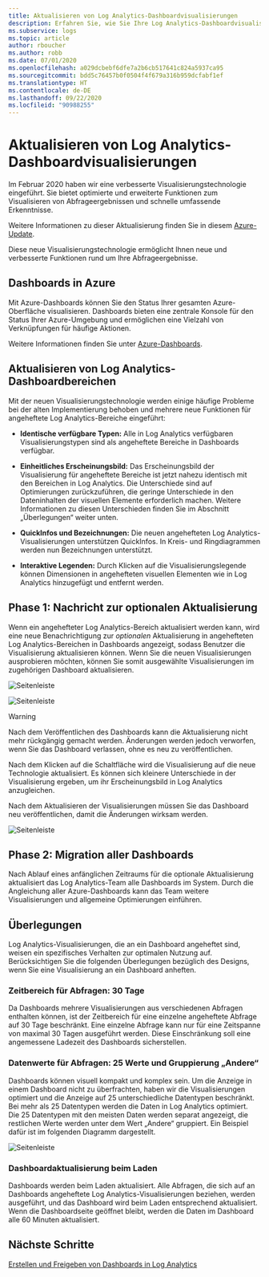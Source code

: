 ```yaml
---
title: Aktualisieren von Log Analytics-Dashboardvisualisierungen
description: Erfahren Sie, wie Sie Ihre Log Analytics-Dashboardvisualisierungen mit Abfragen aktualisieren können, die leistungsstarke Erkenntnisse ermöglichen.
ms.subservice: logs
ms.topic: article
author: rboucher
ms.author: robb
ms.date: 07/01/2020
ms.openlocfilehash: a029dcbebf6dfe7a2b6cb517641c824a5937ca95
ms.sourcegitcommit: bdd5c76457b0f0504f4f679a316b959dcfabf1ef
ms.translationtype: HT
ms.contentlocale: de-DE
ms.lasthandoff: 09/22/2020
ms.locfileid: "90988255"
---
```

# <a name="upgrading-your-log-analytics-dashboard-visualizations"></a>Aktualisieren von Log Analytics-Dashboardvisualisierungen

Im Februar 2020 haben wir eine verbesserte Visualisierungstechnologie eingeführt. Sie bietet optimierte und erweiterte Funktionen zum Visualisieren von Abfrageergebnissen und schnelle umfassende Erkenntnisse. 

Weitere Informationen zu dieser Aktualisierung finden Sie in diesem [Azure-Update](https://azure.microsoft.com/updates/azure-monitor-log-analytics-upgraded-results-visualization/). 

Diese neue Visualisierungstechnologie ermöglicht Ihnen neue und verbesserte Funktionen rund um Ihre Abfrageergebnisse. 

## <a name="dashboards-in-azure"></a>Dashboards in Azure

Mit Azure-Dashboards können Sie den Status Ihrer gesamten Azure-Oberfläche visualisieren. Dashboards bieten eine zentrale Konsole für den Status Ihrer Azure-Umgebung und ermöglichen eine Vielzahl von Verknüpfungen für häufige Aktionen. 

Weitere Informationen finden Sie unter [Azure-Dashboards](../../azure-portal/azure-portal-dashboards.md).


## <a name="upgrading-log-analytics-dashboard-parts"></a>Aktualisieren von Log Analytics-Dashboardbereichen

Mit der neuen Visualisierungstechnologie werden einige häufige Probleme bei der alten Implementierung behoben und mehrere neue Funktionen für angeheftete Log Analytics-Bereiche eingeführt: 

- **Identische verfügbare Typen:** Alle in Log Analytics verfügbaren Visualisierungstypen sind als angeheftete Bereiche in Dashboards verfügbar.

- **Einheitliches Erscheinungsbild:** Das Erscheinungsbild der Visualisierung für angeheftete Bereiche ist jetzt nahezu identisch mit den Bereichen in Log Analytics. Die Unterschiede sind auf Optimierungen zurückzuführen, die geringe Unterschiede in den Dateninhalten der visuellen Elemente erforderlich machen. Weitere Informationen zu diesen Unterschieden finden Sie im Abschnitt „Überlegungen“ weiter unten.

- **QuickInfos und Bezeichnungen:** Die neuen angehefteten Log Analytics-Visualisierungen unterstützen QuickInfos. In Kreis- und Ringdiagrammen werden nun Bezeichnungen unterstützt.

- **Interaktive Legenden:** Durch Klicken auf die Visualisierungslegende können Dimensionen in angehefteten visuellen Elementen wie in Log Analytics hinzugefügt und entfernt werden.

## <a name="stage-1---opt-in-upgrade-message"></a>Phase 1: Nachricht zur optionalen Aktualisierung

Wenn ein angehefteter Log Analytics-Bereich aktualisiert werden kann, wird eine neue Benachrichtigung zur *optionalen* Aktualisierung in angehefteten Log Analytics-Bereichen in Dashboards angezeigt, sodass Benutzer die Visualisierung aktualisieren können. Wenn Sie die neuen Visualisierungen ausprobieren möchten, können Sie somit ausgewählte Visualisierungen im zugehörigen Dashboard aktualisieren.

 
![Seitenleiste](media/dashboard-upgrade/update-message-1.png)
 
![Seitenleiste](media/dashboard-upgrade/update-message-2.png)

> [!WARNING]
> Nach dem Veröffentlichen des Dashboards kann die Aktualisierung nicht mehr rückgängig gemacht werden. Änderungen werden jedoch verworfen, wenn Sie das Dashboard verlassen, ohne es neu zu veröffentlichen.  

Nach dem Klicken auf die Schaltfläche wird die Visualisierung auf die neue Technologie aktualisiert. Es können sich kleinere Unterschiede in der Visualisierung ergeben, um ihr Erscheinungsbild in Log Analytics anzugleichen.

Nach dem Aktualisieren der Visualisierungen müssen Sie das Dashboard neu veröffentlichen, damit die Änderungen wirksam werden.

![Seitenleiste](media/dashboard-upgrade/update-message-3.png)

## <a name="stage-2---migration-of-all-dashboards"></a>Phase 2: Migration aller Dashboards

Nach Ablauf eines anfänglichen Zeitraums für die optionale Aktualisierung aktualisiert das Log Analytics-Team alle Dashboards im System. Durch die Angleichung aller Azure-Dashboards kann das Team weitere Visualisierungen und allgemeine Optimierungen einführen.

## <a name="considerations"></a>Überlegungen

Log Analytics-Visualisierungen, die an ein Dashboard angeheftet sind, weisen ein spezifisches Verhalten zur optimalen Nutzung auf. Berücksichtigen Sie die folgenden Überlegungen bezüglich des Designs, wenn Sie eine Visualisierung an ein Dashboard anheften.

### <a name="query-time-scope---30-day-limit"></a>Zeitbereich für Abfragen: 30 Tage

Da Dashboards mehrere Visualisierungen aus verschiedenen Abfragen enthalten können, ist der Zeitbereich für eine einzelne angeheftete Abfrage auf 30 Tage beschränkt. Eine einzelne Abfrage kann nur für eine Zeitspanne von maximal 30 Tagen ausgeführt werden. Diese Einschränkung soll eine angemessene Ladezeit des Dashboards sicherstellen.

### <a name="query-data-values---25-values-and-other-grouping"></a>Datenwerte für Abfragen: 25 Werte und Gruppierung „Andere“

Dashboards können visuell kompakt und komplex sein. Um die Anzeige in einem Dashboard nicht zu überfrachten, haben wir die Visualisierungen optimiert und die Anzeige auf 25 unterschiedliche Datentypen beschränkt. Bei mehr als 25 Datentypen werden die Daten in Log Analytics optimiert. Die 25 Datentypen mit den meisten Daten werden separat angezeigt, die restlichen Werte werden unter dem Wert „Andere“ gruppiert. Ein Beispiel dafür ist im folgenden Diagramm dargestellt.  

![Seitenleiste](media/dashboard-upgrade/values-25-limit.png)

### <a name="dashboard-refresh-on-load"></a>Dashboardaktualisierung beim Laden

Dashboards werden beim Laden aktualisiert. Alle Abfragen, die sich auf an Dashboards angeheftete Log Analytics-Visualisierungen beziehen, werden ausgeführt, und das Dashboard wird beim Laden entsprechend aktualisiert. Wenn die Dashboardseite geöffnet bleibt, werden die Daten im Dashboard alle 60 Minuten aktualisiert.

## <a name="next-steps"></a>Nächste Schritte

[Erstellen und Freigeben von Dashboards in Log Analytics](../learn/tutorial-logs-dashboards.md)

